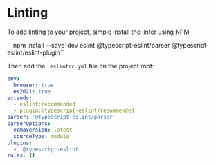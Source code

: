 # Linting
To add linting to your project, simple install the linter using NPM:


```npm install --save-dev eslint @typescript-eslint/parser @typescript-eslint/eslint-plugin``

Then add the ```.eslintrc.yml``` file on the project root:

```yaml
env:
  browser: true
  es2021: true
extends:
  - eslint:recommended
  - plugin:@typescript-eslint/recommended
parser: '@typescript-eslint/parser'
parserOptions:
  ecmaVersion: latest
  sourceType: module
plugins:
  - '@typescript-eslint'
rules: {}
```